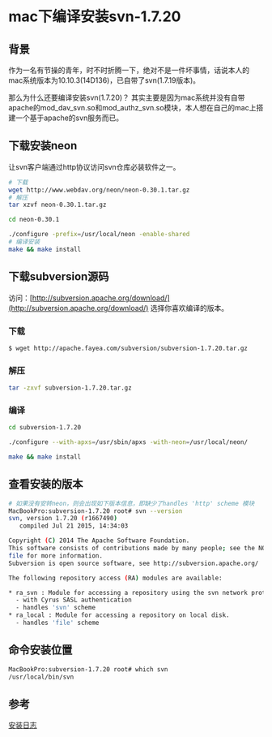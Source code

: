 # mac下编译安装svn-1.7.20

## 背景
作为一名有节操的青年，时不时折腾一下，绝对不是一件坏事情，话说本人的mac系统版本为10.10.3(14D136)，已自带了svn(1.7.19版本)。

那么为什么还要编译安装svn(1.7.20)？
其实主要是因为mac系统并没有自带apache的mod_dav_svn.so和mod_authz_svn.so模块，本人想在自己的mac上搭建一个基于apache的svn服务而已。

## 下载安装neon
让svn客户端通过http协议访问svn仓库必装软件之一。 

```bash
# 下载
wget http://www.webdav.org/neon/neon-0.30.1.tar.gz
# 解压
tar xzvf neon-0.30.1.tar.gz

cd neon-0.30.1

./configure -prefix=/usr/local/neon -enable-shared
# 编译安装
make && make install
```

## 下载subversion源码

访问：[http://subversion.apache.org/download/](http://subversion.apache.org/download/) 选择你喜欢编译的版本。

### 下载
```bash
$ wget http://apache.fayea.com/subversion/subversion-1.7.20.tar.gz
```

### 解压
```bash
tar -zxvf subversion-1.7.20.tar.gz
```

### 编译
```bash
cd subversion-1.7.20

./configure --with-apxs=/usr/sbin/apxs -with-neon=/usr/local/neon/

make && make install
```

## 查看安装的版本

```bash
# 如果没有安转neon，则会出现如下版本信息，即缺少了handles 'http' scheme 模块
MacBookPro:subversion-1.7.20 root# svn --version
svn, version 1.7.20 (r1667490)
   compiled Jul 21 2015, 14:34:03

Copyright (C) 2014 The Apache Software Foundation.
This software consists of contributions made by many people; see the NOTICE
file for more information.
Subversion is open source software, see http://subversion.apache.org/

The following repository access (RA) modules are available:

* ra_svn : Module for accessing a repository using the svn network protocol.
  - with Cyrus SASL authentication
  - handles 'svn' scheme
* ra_local : Module for accessing a repository on local disk.
  - handles 'file' scheme
```

## 命令安装位置

```bash
MacBookPro:subversion-1.7.20 root# which svn
/usr/local/bin/svn
```

## 参考
[安装日志](https://github.com/crossyou/book/blob/master/_static/svn-compile-install.log)
